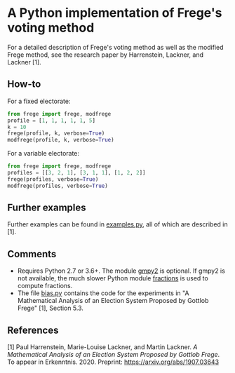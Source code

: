 # A Python implementation of Frege's voting method

For a detailed description of Frege's voting method as well as the modified Frege method, see the research paper by Harrenstein, Lackner, and Lackner [1].

## How-to
For a fixed electorate:

```python
from frege import frege, modfrege 
profile = [1, 1, 1, 1, 1, 5]
k = 10
frege(profile, k, verbose=True)
modfrege(profile, k, verbose=True)
```

For a variable electorate:

```python
from frege import frege, modfrege
profiles = [[3, 2, 1], [3, 1, 1], [1, 2, 2]]
frege(profiles, verbose=True)
modfrege(profiles, verbose=True)
```

## Further examples

Further examples can be found in [examples.py](examples.py), all of which are described in [1].


## Comments

* Requires Python 2.7 or 3.6+. The module [gmpy2](https://gmpy2.readthedocs.io/) is optional. If gmpy2 is not available, the much slower Python module [fractions](https://docs.python.org/2/library/fractions.html) is used to compute fractions.
* The file [bias.py](bias.py) contains the code for the experiments in "A Mathematical Analysis of an Election System Proposed by Gottlob Frege" [1], Section 5.3.

## References

[1] Paul Harrenstein, Marie-Louise Lackner, and Martin Lackner. *A Mathematical Analysis of an Election System Proposed by Gottlob Frege*. To appear in Erkenntnis. 2020. Preprint: https://arxiv.org/abs/1907.03643
